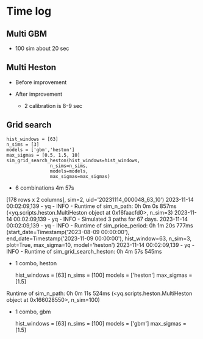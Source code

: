 # Time log
## Multi GBM
- 100 sim about 20 sec

## Multi Heston
- Before improvement

- After improvement
    - 2 calibration is 8-9 sec


## Grid search
```    
hist_windows = [63]
n_sims = [3]
models = ['gbm','heston']
max_sigmas = [0.5, 1.5, 10]
sim_grid_search_heston(hist_windows=hist_windows,
                n_sims=n_sims,
                models=models,
                max_sigmas=max_sigmas)
```

- 6 combinations 4m 57s

[178 rows x 2 columns], sim=2, uid='20231114_000048_63_10')
2023-11-14 00:02:09,139 - yq - INFO - Runtime of sim_n_path: 0h 0m 0s 857ms
(<yq.scripts.heston.MultiHeston object at 0x16faacfd0>, n_sim=3)
2023-11-14 00:02:09,139 - yq - INFO - Simulated 3 paths for 67 days.
2023-11-14 00:02:09,139 - yq - INFO - Runtime of sim_price_period: 0h 1m 20s 777ms
(start_date=Timestamp('2023-08-09 00:00:00'), end_date=Timestamp('2023-11-09 00:00:00'), hist_window=63, n_sim=3, plot=True, max_sigma=10, model='heston')
2023-11-14 00:02:09,139 - yq - INFO - Runtime of sim_grid_search_heston: 0h 4m 57s 545ms

- 1 combo, heston

    hist_windows = [63]
    n_sims = [100]
    models = ['heston']
    max_sigmas = [1.5]

Runtime of sim_n_path: 0h 0m 11s 524ms
(<yq.scripts.heston.MultiHeston object at 0x166028550>, n_sim=100)

- 1 combo, gbm

    hist_windows = [63]
    n_sims = [100]
    models = ['gbm']
    max_sigmas = [1.5]


